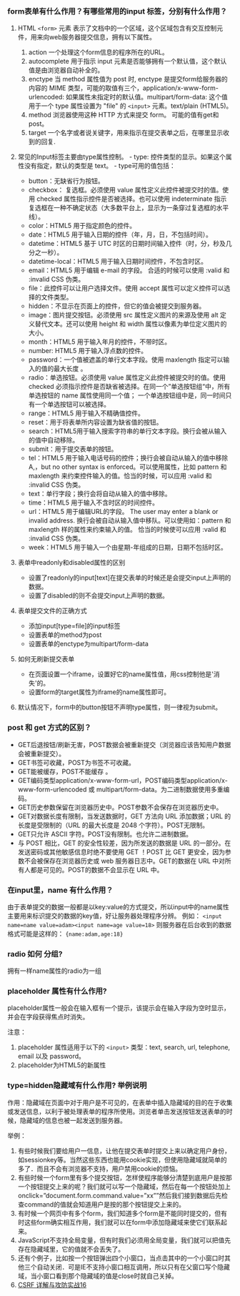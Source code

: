### form表单有什么作用？有哪些常用的input 标签，分别有什么作用？

1. HTML `<form>` 元素 表示了文档中的一个区域，这个区域包含有交互控制元件，用来向web服务器提交信息，拥有以下属性。
   1. action 一个处理这个form信息的程序所在的URL。
   2. autocomplete 用于指示 input 元素是否能够拥有一个默认值，这个默认值是由浏览器自动补全的。
   3. enctype 当 method 属性值为 post 时, enctype 是提交form给服务器的内容的 MIME 类型，可能的取值有三个，application/x-www-form-urlencoded: 如果属性未指定时的默认值。multipart/form-data: 这个值用于一个 type 属性设置为 "file" 的 `<input>` 元素。text/plain (HTML5)。
   4. method 浏览器使用这种 HTTP 方式来提交 form。 可能的值有get和post。
   5. target 一个名字或者说关键字，用来指示在提交表单之后，在哪里显示收到的回复.

2. 常见的Input标签主要由type属性控制。
   \- type: 控件类型的显示。如果这个属性没有指定，默认的类型是 text。
   \- type可用的值包括：

   - button：无缺省行为按钮。
   - checkbox： 复选框。必须使用 value 属性定义此控件被提交时的值。使用 checked 属性指示控件是否被选择。也可以使用 indeterminate 指示复选框在一种不确定状态（大多数平台上，显示为一条穿过复选框的水平线）。
   - color：HTML5 用于指定颜色的控件。
   - date：HTML5 用于输入日期的控件（年，月，日，不包括时间）。
   - datetime：HTML5 基于 UTC 时区的日期时间输入控件（时，分，秒及几分之一秒）。
   - datetime-local：HTML5 用于输入日期时间控件，不包含时区。
   - email：HTML5 用于编辑 e-mail 的字段。 合适的时候可以使用 :valid 和 :invalid CSS 伪类。
   - file：此控件可以让用户选择文件。使用 accept 属性可以定义控件可以选择的文件类型。
   - hidden：不显示在页面上的控件，但它的值会被提交到服务器。
   - image：图片提交按钮。必须使用 src 属性定义图片的来源及使用 alt 定义替代文本。还可以使用 height 和 width 属性以像素为单位定义图片的大小。
   - month：HTML5 用于输入年月的控件，不带时区。
   - number: HTML5 用于输入浮点数的控件。
   - password：一个值被遮盖的单行文本字段。使用 maxlength 指定可以输入的值的最大长度 。
   - radio：单选按钮。必须使用 value 属性定义此控件被提交时的值。使用checked 必须指示控件是否缺省被选择。在同一个”单选按钮组“中，所有单选按钮的 name 属性使用同一个值； 一个单选按钮组中是，同一时间只有一个单选按钮可以被选择。
   - range：HTML5 用于输入不精确值控件。
   - reset：用于将表单所内容设置为缺省值的按钮。
   - search：HTML5用于输入搜索字符串的单行文本字段。换行会被从输入的值中自动移除。
   - submit：用于提交表单的按钮。
   - tel：HTML5 用于输入电话号码的控件；换行会被自动从输入的值中移除A,，but no other syntax is enforced。可以使用属性，比如 pattern 和 maxlength 来约束控件输入的值。恰当的时候，可以应用 :valid 和 :invalid CSS 伪类。
   - text：单行字段；换行会将自动从输入的值中移除。
   - time：HTML5 用于输入不含时区的时间控件。
   - url：HTML5 用于编辑URL的字段。 The user may enter a blank or invalid address. 换行会被自动从输入值中移队。可以使用如：pattern 和 maxlength 样的属性来约束输入的值。 恰当的时候使可以应用 :valid 和 :invalid CSS 伪类。
   - week：HTML5 用于输入一个由星期-年组成的日期，日期不包括时区。

3. 表单中readonly和disabled属性的区别
   - 设置了readonly的input[text]在提交表单的时候还是会提交input上声明的数据。
   - 设置了disabled的则不会提交input上声明的数据。

4. 表单提交文件的正确方式

   - 添加input[type=file]的input标签
   - 设置表单的method为post
   - 设置表单的enctype为multipart/form-data

5. 如何无刷新提交表单

   - 在页面设置一个iframe，设置好它的name属性值，用css控制他是'消失'的。
   - 设置form的target属性为iframe的name属性即可。

6. 默认情况下，form中的button按钮不声明type属性，则一律视为submit。

### post 和 get 方式的区别？

- GET后退按钮/刷新无害，POST数据会被重新提交（浏览器应该告知用户数据会被重新提交）。
- GET书签可收藏，POST为书签不可收藏。
- GET能被缓存，POST不能缓存 。
- GET编码类型application/x-www-form-url，POST编码类型application/x-www-form-urlencoded 或 multipart/form-data。为二进制数据使用多重编码。
- GET历史参数保留在浏览器历史中。POST参数不会保存在浏览器历史中。
- GET对数据长度有限制，当发送数据时，GET 方法向 URL 添加数据；URL 的长度是受限制的（URL 的最大长度是 2048 个字符）。POST无限制。
- GET只允许 ASCII 字符。POST没有限制。也允许二进制数据。
- 与 POST 相比，GET 的安全性较差，因为所发送的数据是 URL 的一部分。在发送密码或其他敏感信息时绝不要使用 GET ！POST 比 GET 更安全，因为参数不会被保存在浏览器历史或 web 服务器日志中。GET的数据在 URL 中对所有人都是可见的。POST的数据不会显示在 URL 中。

### 在input里，name 有什么作用？

由于表单提交的数据一般都是以key:value的方式提交，所以input中的name属性主要用来标识提交的数据的key值，好让服务器处理程序分辨。
例如：
`<input name=name value=adam><input name=age value=18>`
则服务器在后台收到的数据格式可能是这样的：
`{name:adam,age:18}`

### radio 如何 分组?

拥有一样name属性的radio为一组

### placeholder 属性有什么作用?

placeholder属性一般会在输入框有一个提示，该提示会在输入字段为空时显示，并会在字段获得焦点时消失。

注意：

1. placeholder 属性适用于以下的 `<input>` 类型：text, search, url, telephone, email 以及 password。
2. placeholder为HTML5的新属性

### type=hidden隐藏域有什么作用? 举例说明

作用：隐藏域在页面中对于用户是不可见的，在表单中插入隐藏域的目的在于收集或发送信息，以利于被处理表单的程序所使用。浏览者单击发送按钮发送表单的时候，隐藏域的信息也被一起发送到服务器。

举例：

1. 有些时候我们要给用户一信息，让他在提交表单时提交上来以确定用户身份，如sessionkey等。当然这些东西也能用cookie实现，但使用隐藏域就简单的多了．而且不会有浏览器不支持，用户禁用cookie的烦恼。
2. 有些时候一个form里有多个提交按钮，怎样使程序能够分清楚到底用户是按那一个按钮提交上来的呢？我们就可以写一个隐藏域，然后在每一个按钮处加上onclick=”document.form.command.value=”xx””然后我们接到数据后先检查command的值就会知道用户是按的那个按钮提交上来的。
3. 有时候一个网页中有多个form，我们知道多个form是不能同时提交的，但有时这些form确实相互作用，我们就可以在form中添加隐藏域来使它们联系起来。
4. JavaScript不支持全局变量，但有时我们必须用全局变量，我们就可以把值先存在隐藏域里，它的值就不会丢失了。
5. 还有个例子，比如按一个按钮弹出四个小窗口，当点击其中的一个小窗口时其他三个自动关闭．可是IE不支持小窗口相互调用，所以只有在父窗口写个隐藏域，当小窗口看到那个隐藏域的值是close时就自己关掉。
6. [CSRF 详解与攻防实战16](http://www.tuicool.com/articles/Z3eYraY)